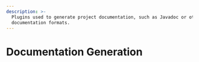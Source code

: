 ```yaml
---
description: >-
  Plugins used to generate project documentation, such as Javadoc or other
  documentation formats.
---
```


# Documentation Generation

